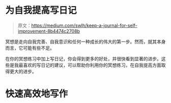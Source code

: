 # 为自我提高写日记

> 原文：<https://medium.com/swlh/keep-a-journal-for-self-improvement-8b4474c2708b>

冥想是走向自我完善、自我意识和任何一种成长的伟大的第一步。然而，就其本身而言，它可能有些不足。

在你的冥想练习中加上写日记，你会得到更多的好处，并很快看到显著的进步。这些是我最喜欢的写日记的建议，可以帮助你利用你的冥想练习，在自我提高方面取得更大的进步。

# 快速高效地写作
